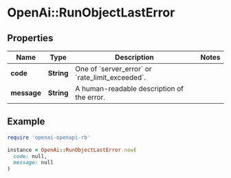 # OpenAi::RunObjectLastError

## Properties

| Name | Type | Description | Notes |
| ---- | ---- | ----------- | ----- |
| **code** | **String** | One of &#x60;server_error&#x60; or &#x60;rate_limit_exceeded&#x60;. |  |
| **message** | **String** | A human-readable description of the error. |  |

## Example

```ruby
require 'openai-openapi-rb'

instance = OpenAi::RunObjectLastError.new(
  code: null,
  message: null
)
```

